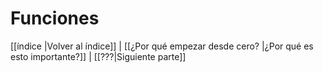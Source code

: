 # Funciones

[[índice |Volver al índice]] | [[¿Por qué empezar desde cero? |¿Por qué es esto importante?]] | [[???|Siguiente parte]]